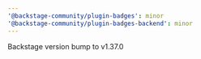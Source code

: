 ```yaml
---
'@backstage-community/plugin-badges': minor
'@backstage-community/plugin-badges-backend': minor
---
```


Backstage version bump to v1.37.0
